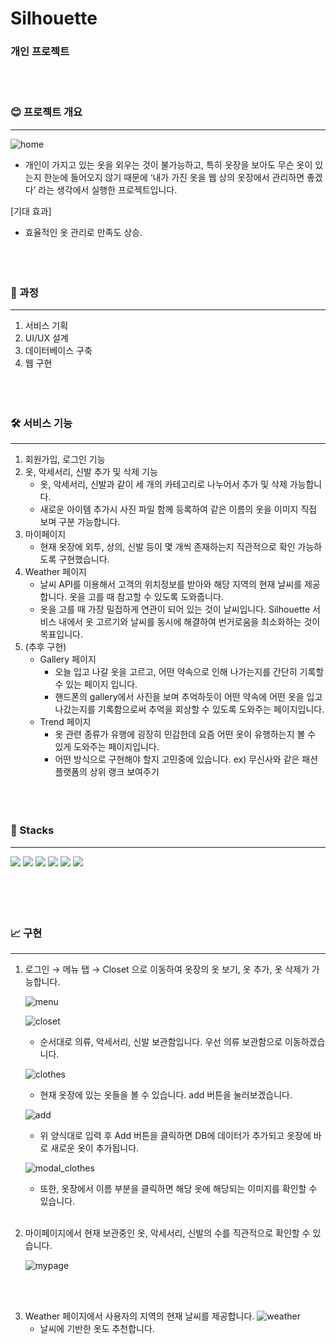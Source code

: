 # Silhouette

### 개인 프로젝트
<br/><br/>
### 😊 프로젝트 개요

---

![home](https://github.com/yongjun-shin/silhouette/assets/73512218/21e8e720-9b89-4b25-ba8e-e8df5f5ab9c6)


- 개인이 가지고 있는 옷을 외우는 것이 불가능하고, 특히 옷장을 보아도 무슨 옷이 있는지 한눈에 들어오지 않기 때문에 ‘내가 가진 옷을 웹 상의 옷장에서 관리하면 좋겠다’ 라는 생각에서 실행한 프로젝트입니다.

[기대 효과]

- 효율적인 옷 관리로 만족도 상승.
<br/><br /><br /><br />
### 🎢 과정

---

1. 서비스 기획
2. UI/UX 설계
3. 데이터베이스 구축
4. 웹 구현
<br/><br /><br /><br />
### 🛠 서비스 기능

---

1. 회원가입, 로그인 기능
2. 옷, 악세서리, 신발 추가 및 삭제 기능
    - 옷, 악세서리, 신발과 같이 세 개의 카테고리로 나누어서 추가 및 삭제 가능합니다.
    - 새로운 아이템 추가시 사진 파일 함께 등록하여 같은 이름의 옷을 이미지 직접 보며 구분 가능합니다.
3.  마이페이지
    - 현재 옷장에 외투, 상의, 신발 등이 몇 개씩 존재하는지 직관적으로 확인 가능하도록 구현했습니다.
4. Weather 페이지
    - 날씨 API를 이용해서 고객의 위치정보를 받아와 해당 지역의 현재 날씨를 제공합니다. 옷을 고를 때 참고할 수 있도록 도와줍니다.
    - 옷을 고를 때 가장 밀접하게 연관이 되어 있는 것이 날씨입니다. Silhouette 서비스 내에서 옷 고르기와 날씨를 동시에 해결하여 번거로움을 최소화하는 것이 목표입니다.
5. (추후 구현)
    - Gallery 페이지
        - 오늘 입고 나갈 옷을 고르고, 어떤 약속으로 인해 나가는지를 간단히 기록할 수 있는 페이지 입니다.
        - 핸드폰의 gallery에서 사진을 보며 추억하듯이 어떤 약속에 어떤 옷을 입고 나갔는지를 기록함으로써 추억을 회상할 수 있도록 도와주는 페이지입니다.
    - Trend 페이지
        - 옷 관련 종류가 유행에 굉장히 민감한데 요즘 어떤 옷이 유행하는지 볼 수 있게 도와주는 페이지입니다.
        - 어떤 방식으로 구현해야 할지 고민중에 있습니다.
            ex) 무신사와 같은 패션 플랫폼의 상위 랭크 보여주기
<br/><br /><br /><br />

### 📘 Stacks

---

<div>
    <img src="https://img.shields.io/badge/JavaScript-F7DF1E?style=for-the-badge&logo=JavaScript&logoColor=white" />
    <img src="https://img.shields.io/badge/HTML-E34F26?style=for-the-badge&logo=HTML5&logoColor=white" />
    <img src="https://img.shields.io/badge/CSS-1572B6?style=for-the-badge&logo=CSS3&logoColor=white" />
    <img src="https://img.shields.io/badge/Figma-F24E1E?style=for-the-badge&logo=Figma&logoColor=white" />
    <img src="https://img.shields.io/badge/GitHub-181717?style=for-the-badge&logo=GitHub&logoColor=white" />
    <img src="https://img.shields.io/badge/Django-092E20?style=for-the-badge&logo=Django&logoColor=white" />
</div>
<br/><br /><br /><br />

### 📈 구현

---

1. 로그인 → 메뉴 탭 → Closet 으로 이동하여  옷장의 옷 보기, 옷 추가, 옷 삭제가 가능합니다.
    
    ![menu](https://github.com/yongjun-shin/silhouette/assets/73512218/ede7a838-c144-4730-9a5d-818d3651b4a9)

    ![closet](https://github.com/yongjun-shin/silhouette/assets/73512218/3ced1eff-bf5f-4578-9efd-fefc059267fb)

    - 순서대로 의류, 악세서리, 신발 보관함입니다. 우선 의류 보관함으로 이동하겠습니다.

    ![clothes](https://github.com/yongjun-shin/silhouette/assets/73512218/efe3c050-1b1b-49c9-a73b-d0d1f280d5ee)

    - 현재 옷장에 있는 옷들을 볼 수 있습니다. add 버튼을 눌러보겠습니다.

    ![add](https://github.com/yongjun-shin/silhouette/assets/73512218/905d7604-fead-40ba-8638-0b1a96746c86)

    - 위 양식대로 입력 후 Add 버튼을 클릭하면 DB에 데이터가 추가되고 옷장에 바로 새로운 옷이 추가됩니다.

    ![modal_clothes](https://github.com/yongjun-shin/silhouette/assets/73512218/7ae84c3f-ae85-441b-9496-eb8ea553176e)

    - 또한, 옷장에서 이름 부분을 클릭하면 해당 옷에 해당되는 이미지를 확인할 수 있습니다.
<br /><br />
2. 마이페이지에서 현재 보관중인 옷, 악세서리, 신발의 수를 직관적으로 확인할 수 있습니다.

    ![mypage](https://github.com/yongjun-shin/silhouette/assets/73512218/7abfa4bd-47ca-43ce-aadb-e9e605d044fb)

<br /><br />

3. Weather 페이지에서 사용자의 지역의 현재 날씨를 제공합니다.
   ![weather](https://github.com/yongjun-shin/silhouette/assets/73512218/7fabdccf-9d98-4371-bcd9-046dae2c314a)
   - 날씨에 기반한 옷도 추천합니다.

